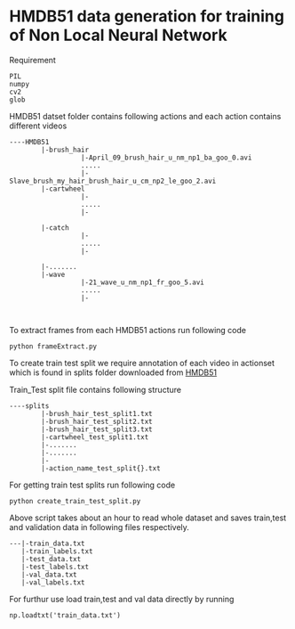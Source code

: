 # HMDB51 data generation for training of Non Local Neural Network
Requirement
```
PIL
numpy
cv2
glob
```

HMDB51 datset folder contains following actions and each action contains different videos
```
----HMDB51
        |-brush_hair
                  |-April_09_brush_hair_u_nm_np1_ba_goo_0.avi
                  .....
                  |-Slave_brush_my_hair_brush_hair_u_cm_np2_le_goo_2.avi
        |-cartwheel
                  |-
                  .....
                  |-
        
        |-catch
                  |-
                  .....
                  |-
        
        |-.......
        |-wave
                  |-21_wave_u_nm_np1_fr_goo_5.avi
                  .....
                  |-
                  


```
To extract frames from each HMDB51 actions run following code
```
python frameExtract.py
```
To create train test split we require annotation of each video in actionset which is found in splits folder downloaded from 
[HMDB51](http://serre-lab.clps.brown.edu/resource/hmdb-a-large-human-motion-database/#overview)

Train_Test split file contains following structure
```
----splits
        |-brush_hair_test_split1.txt
        |-brush_hair_test_split2.txt
        |-brush_hair_test_split3.txt
        |-cartwheel_test_split1.txt
        |-.......
        |-.......
        |- 
        |-action_name_test_split{}.txt

```
For getting train test splits run following code
```
python create_train_test_split.py
```
Above script takes about an hour to read whole dataset and saves train,test and validation data in following files respectively.
```
---|-train_data.txt
   |-train_labels.txt
   |-test_data.txt
   |-test_labels.txt
   |-val_data.txt
   |-val_labels.txt
```
For furthur use load train,test and val data directly by running
```
np.loadtxt('train_data.txt')
```


